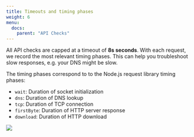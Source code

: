 ```yaml
---
title: Timeouts and timing phases
weight: 6
menu:
  docs:
    parent: "API Checks"
---
```


All API checks are capped at a timeout of **8s seconds**. With each request, we record the most relevant timing phases. This can help you troubleshoot slow responses, e.g. your DNS might be slow.

The timing phases correspond to to the Node.js request library timing phases:

- `wait`: Duration of socket initialization
- `dns`: Duration of DNS lookup
- `tcp`: Duration of TCP connection
- `firstByte`: Duration of HTTP server response
- `download`: Duration of HTTP download

![](/docs/images/api-checks/timing-phases.png)
